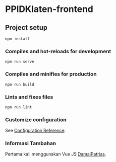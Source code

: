 # PPIDKlaten-frontend

## Project setup
```
npm install
```

### Compiles and hot-reloads for development
```
npm run serve
```

### Compiles and minifies for production
```
npm run build
```

### Lints and fixes files
```
npm run lint
```

### Customize configuration
See [Configuration Reference](https://cli.vuejs.org/config/).

### Informasi Tambahan
Pertama kali menggunakan Vue JS [DamaiPatrias](https://github.com/DamaiPatrias). 
